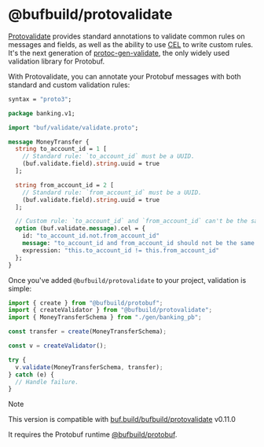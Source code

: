 # @bufbuild/protovalidate

[Protovalidate][protovalidate] provides standard annotations to validate common rules on messages and fields, as well as the ability to use [CEL][cel] to write custom rules. It's the next generation of [protoc-gen-validate][protoc-gen-validate], the only widely used validation library for Protobuf.

With Protovalidate, you can annotate your Protobuf messages with both standard and custom validation rules:

```protobuf
syntax = "proto3";

package banking.v1;

import "buf/validate/validate.proto";

message MoneyTransfer {
  string to_account_id = 1 [
    // Standard rule: `to_account_id` must be a UUID.
    (buf.validate.field).string.uuid = true
  ];

  string from_account_id = 2 [
    // Standard rule: `from_account_id` must be a UUID.
    (buf.validate.field).string.uuid = true
  ];

  // Custom rule: `to_account_id` and `from_account_id` can't be the same.
  option (buf.validate.message).cel = {
    id: "to_account_id.not.from_account_id"
    message: "to_account_id and from_account_id should not be the same value"
    expression: "this.to_account_id != this.from_account_id"
  };
}
```

Once you've added `@bufbuild/protovalidate` to your project, validation is simple:

```ts
import { create } from "@bufbuild/protobuf";
import { createValidator } from "@bufbuild/protovalidate";
import { MoneyTransferSchema } from "./gen/banking_pb";

const transfer = create(MoneyTransferSchema);

const v = createValidator();

try {
  v.validate(MoneyTransferSchema, transfer);
} catch (e) {
  // Handle failure.
}
```

> [!NOTE]
> 
> This version is compatible with [buf.build/bufbuild/protovalidate](https://buf.build/bufbuild/protovalidate) <!-- upstreamProtovalidateRef -->v0.11.0<!-- upstreamProtovalidateRef -->
>
> It requires the Protobuf runtime [@bufbuild/protobuf](https://www.npmjs.com/package/@bufbuild/protobuf).

[protovalidate]: https://buf.build/docs/protovalidate
[cel]: https://cel.dev
[protoc-gen-validate]: https://github.com/bufbuild/protoc-gen-validate
